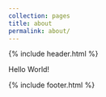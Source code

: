 ```yaml
---
collection: pages
title: about
permalink: about/
---
```

{% include header.html %}

Hello World!

{% include footer.html %}
